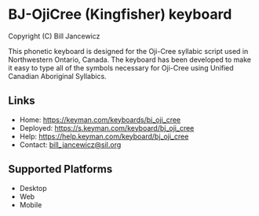 BJ-OjiCree (Kingfisher) keyboard
=====================

Copyright (C) Bill Jancewicz

This phonetic keyboard is designed for the Oji-Cree syllabic script used in Northwestern Ontario, Canada. The keyboard has been developed to make it easy to type all of the symbols necessary for Oji-Cree using Unified Canadian Aboriginal Syllabics.

Links
-----

 * Home:     https://keyman.com/keyboards/bj_oji_cree
 * Deployed: https://s.keyman.com/keyboard/bj_oji_cree
 * Help:     https://help.keyman.com/keyboard/bj_oji_cree
 * Contact:  bill_jancewicz@sil.org

Supported Platforms
-------------------
 * Desktop
 * Web
 * Mobile

